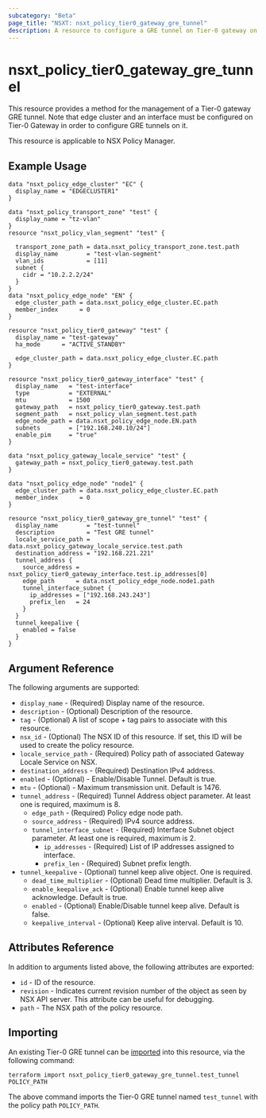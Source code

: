 ```yaml
---
subcategory: "Beta"
page_title: "NSXT: nsxt_policy_tier0_gateway_gre_tunnel"
description: A resource to configure a GRE tunnel on Tier-0 gateway on NSX Policy manager.
---
```


# nsxt_policy_tier0_gateway_gre_tunnel

This resource provides a method for the management of a Tier-0 gateway GRE tunnel. Note that edge cluster and an interface must be configured on Tier-0 Gateway in order to configure GRE tunnels on it.

This resource is applicable to NSX Policy Manager.

## Example Usage

```hcl
data "nsxt_policy_edge_cluster" "EC" {
  display_name = "EDGECLUSTER1"
}

data "nsxt_policy_transport_zone" "test" {
  display_name = "tz-vlan"
}
resource "nsxt_policy_vlan_segment" "test" {

  transport_zone_path = data.nsxt_policy_transport_zone.test.path
  display_name        = "test-vlan-segment"
  vlan_ids            = [11]
  subnet {
    cidr = "10.2.2.2/24"
  }
}
data "nsxt_policy_edge_node" "EN" {
  edge_cluster_path = data.nsxt_policy_edge_cluster.EC.path
  member_index      = 0
}

resource "nsxt_policy_tier0_gateway" "test" {
  display_name = "test-gateway"
  ha_mode      = "ACTIVE_STANDBY"

  edge_cluster_path = data.nsxt_policy_edge_cluster.EC.path
}

resource "nsxt_policy_tier0_gateway_interface" "test" {
  display_name   = "test-interface"
  type           = "EXTERNAL"
  mtu            = 1500
  gateway_path   = nsxt_policy_tier0_gateway.test.path
  segment_path   = nsxt_policy_vlan_segment.test.path
  edge_node_path = data.nsxt_policy_edge_node.EN.path
  subnets        = ["192.168.240.10/24"]
  enable_pim     = "true"
}

data "nsxt_policy_gateway_locale_service" "test" {
  gateway_path = nsxt_policy_tier0_gateway.test.path
}

data "nsxt_policy_edge_node" "node1" {
  edge_cluster_path = data.nsxt_policy_edge_cluster.EC.path
  member_index      = 0
}

resource "nsxt_policy_tier0_gateway_gre_tunnel" "test" {
  display_name        = "test-tunnel"
  description         = "Test GRE tunnel"
  locale_service_path = data.nsxt_policy_gateway_locale_service.test.path
  destination_address = "192.168.221.221"
  tunnel_address {
    source_address = nsxt_policy_tier0_gateway_interface.test.ip_addresses[0]
    edge_path      = data.nsxt_policy_edge_node.node1.path
    tunnel_interface_subnet {
      ip_addresses = ["192.168.243.243"]
      prefix_len   = 24
    }
  }
  tunnel_keepalive {
    enabled = false
  }
}
```

## Argument Reference

The following arguments are supported:

* `display_name` - (Required) Display name of the resource.
* `description` - (Optional) Description of the resource.
* `tag` - (Optional) A list of scope + tag pairs to associate with this resource.
* `nsx_id` - (Optional) The NSX ID of this resource. If set, this ID will be used to create the policy resource.
* `locale_service_path` - (Required) Policy path of associated Gateway Locale Service on NSX.
* `destination_address` - (Required) Destination IPv4 address.
* `enabled` - (Optional) - Enable/Disable Tunnel. Default is true.
* `mtu` - (Optional) - Maximum transmission unit. Default is 1476.
* `tunnel_address` - (Required) Tunnel Address object parameter. At least one is required, maximum is 8.
  * `edge_path` - (Required) Policy edge node path.
  * `source_address` - (Required) IPv4 source address.
  * `tunnel_interface_subnet` - (Required) Interface Subnet object parameter. At least one is required, maximum is 2.
    * `ip_addresses` - (Required) List of IP addresses assigned to interface.
    * `prefix_len` - (Required) Subnet prefix length.
* `tunnel_keepalive` - (Optional) tunnel keep alive object. One is required.
  * `dead_time_multiplier` - (Optional) Dead time multiplier. Default is 3.
  * `enable_keepalive_ack` - (Optional) Enable tunnel keep alive acknowledge. Default is true.
  * `enabled` - (Optional) Enable/Disable tunnel keep alive. Default is false.
  * `keepalive_interval` - (Optional) Keep alive interval. Default is 10.

## Attributes Reference

In addition to arguments listed above, the following attributes are exported:

* `id` - ID of the resource.
* `revision` - Indicates current revision number of the object as seen by NSX API server. This attribute can be useful for debugging.
* `path` - The NSX path of the policy resource.

## Importing

An existing Tier-0 GRE tunnel can be [imported][docs-import] into this resource, via the following command:

[docs-import]: https://developer.hashicorp.com/terraform/cli/import

```shell
terraform import nsxt_policy_tier0_gateway_gre_tunnel.test_tunnel POLICY_PATH
```

The above command imports the Tier-0 GRE tunnel named `test_tunnel` with the policy path `POLICY_PATH`.
